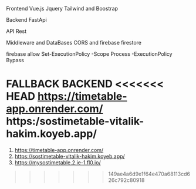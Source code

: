 
Frontend
Vue.js
Jquery
Tailwind and Boostrap

Backend
FastApi


API
Rest

Middleware and DataBases
CORS and firebase firestore


firebase allow
Set-ExecutionPolicy -Scope Process -ExecutionPolicy Bypass

FALLBACK BACKEND
<<<<<<< HEAD
https://timetable-app.onrender.com/
https:/sostimetable-vitalik-hakim.koyeb.app/
=======
1) https://timetable-app.onrender.com/
2) https://sostimetable-vitalik-hakim.koyeb.app/
3) https://mysostimetable.2.ie-1.fl0.io/
>>>>>>> 149ae4a6d9e1f64e470a68113cd626c792c80918
